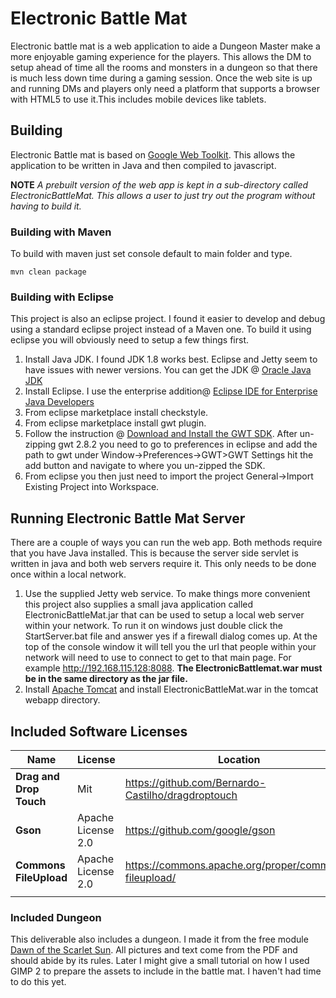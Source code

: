 # **Electronic Battle Mat**

Electronic battle mat is a web application to aide a Dungeon Master make a more enjoyable 
gaming experience for the players. This allows the DM to setup ahead of time all 
the rooms and monsters in a dungeon so that there is much less down time during a 
gaming session. Once the web site is up and running DMs and players only need a platform 
that supports a browser with HTML5 to use it.This includes mobile devices like tablets.

## Building
Electronic Battle mat is based on [Google Web Toolkit](http://www.gwtproject.org/). 
This allows the application to be written in Java and then compiled to javascript.

**NOTE** *A prebuilt version of the web app is kept in a sub-directory called ElectronicBattleMat. 
This allows a user to just try out the program without having to build it.*

### Building with Maven
To build with maven just set console default to main folder and type.

    mvn clean package

### Building with Eclipse
This project is also an eclipse project. I found it easier to develop and debug using 
a standard eclipse project instead of a Maven one. To build it using eclipse you will obviously 
need to setup a few things first.
1. Install Java JDK. I found JDK 1.8 works best. Eclipse and Jetty seem to have issues 
   with newer versions. You can get the JDK @ [Oracle Java JDK](https://www.oracle.com/technetwork/java/javase/downloads/jdk8-downloads-2133151.html)
2. Install Eclipse. I use the enterprise addition@ [Eclipse IDE for Enterprise Java Developers](https://www.eclipse.org/downloads/packages/release/2019-03/r/eclipse-ide-enterprise-java-developers)
3. From eclipse marketplace install checkstyle.
4. From eclipse marketplace install gwt plugin.
5. Follow the instruction @ [Download and Install the GWT SDK](http://www.gwtproject.org/gettingstarted.html). 
After un-zipping gwt 2.8.2 you need to go to preferences in eclipse and add the path 
to gwt under Window->Preferences->GWT>GWT Settings hit the add button and navigate to 
where you un-zipped the SDK.
6. From eclipse you then just need to import the project General->Import Existing Project 
   into Workspace.

## Running Electronic Battle Mat Server
There are a couple of ways you can run the web app. Both methods require that you have 
Java installed. This is because the server side servlet is written in java and both 
web servers require it. This only needs to be done once within a local network.
1. Use the supplied Jetty web service.
To make things more convenient this project also supplies a small java application called 
ElectronicBattleMat.jar that can be used to setup a local web server within your network. 
To run it on windows just double click the StartServer.bat file and answer yes if  a 
firewall dialog comes up. At the top of the console window it will tell you the url 
that people within your network will need to use to connect to get to that main page. For example 
    http://192.168.115.128:8088. **The ElectronicBattlemat.war must be in the same directory as the jar file.**
2. Install [Apache Tomcat](https://tomcat.apache.org/download-80.cgi) and install 
ElectronicBattleMat.war in the tomcat webapp directory.

## Included Software Licenses
| Name                    | License            | Location                                              |
|-------------------------|--------------------|-------------------------------------------------------|
| **Drag and Drop Touch** | Mit                | https://github.com/Bernardo-Castilho/dragdroptouch    |
| **Gson**                | Apache License 2.0 | https://github.com/google/gson                        |
| **Commons FileUpload**  | Apache License 2.0 | https://commons.apache.org/proper/commons-fileupload/ |
|                         |                    |                                                       |

### Included Dungeon
This deliverable also includes a dungeon. I made it from the free module [Dawn of the 
Scarlet Sun](https://paizo.com/products/btpy8rgh). All pictures and text come from the 
PDF and should abide by its rules. Later I might give a small tutorial on how I used 
GIMP 2 to prepare the assets to include in the battle mat. I haven't had time to do this 
yet.


